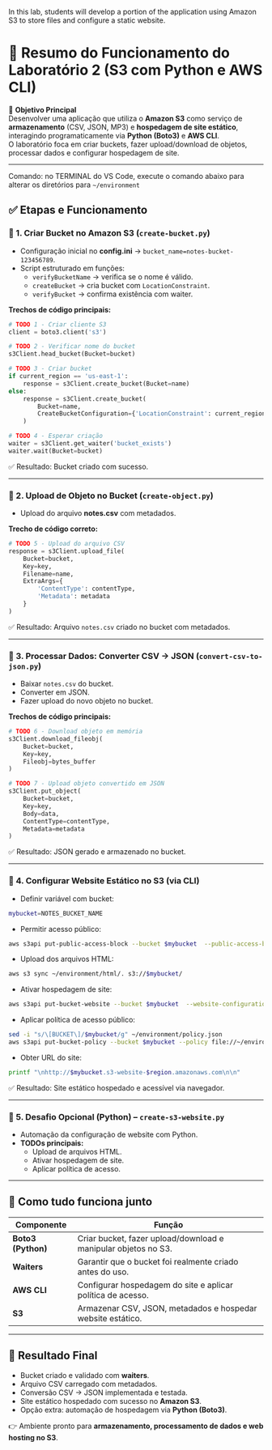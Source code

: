 In this lab, students will develop a portion of the application using Amazon S3 to store files and configure a static website.

# 🧪 Resumo do Funcionamento do Laboratório 2 (S3 com Python e AWS CLI)

🎯 **Objetivo Principal**  
Desenvolver uma aplicação que utiliza o **Amazon S3** como serviço de **armazenamento** (CSV, JSON, MP3) e **hospedagem de site estático**, interagindo programaticamente via **Python (Boto3)** e **AWS CLI**.  
O laboratório foca em criar buckets, fazer upload/download de objetos, processar dados e configurar hospedagem de site.

---

Comando: no TERMINAL do VS Code, execute o comando abaixo para alterar os diretórios para `~/environment`

## ✅ Etapas e Funcionamento

### 🔹 1. Criar Bucket no Amazon S3 (`create-bucket.py`)
- Configuração inicial no **config.ini** → `bucket_name=notes-bucket-123456789`.  
- Script estruturado em funções:  
  - `verifyBucketName` → verifica se o nome é válido.  
  - `createBucket` → cria bucket com `LocationConstraint`.  
  - `verifyBucket` → confirma existência com waiter.  

**Trechos de código principais:**  
```python
# TODO 1 - Criar cliente S3
client = boto3.client('s3')

# TODO 2 - Verificar nome do bucket
s3Client.head_bucket(Bucket=bucket)

# TODO 3 - Criar bucket
if current_region == 'us-east-1':
    response = s3Client.create_bucket(Bucket=name)
else:
    response = s3Client.create_bucket(
        Bucket=name,
        CreateBucketConfiguration={'LocationConstraint': current_region}
    )

# TODO 4 - Esperar criação
waiter = s3Client.get_waiter('bucket_exists')
waiter.wait(Bucket=bucket)
```

✅ Resultado: Bucket criado com sucesso.

---

### 🔹 2. Upload de Objeto no Bucket (`create-object.py`)
- Upload do arquivo **notes.csv** com metadados.  

**Trecho de código correto:**  
```python
# TODO 5 - Upload do arquivo CSV
response = s3Client.upload_file(
    Bucket=bucket, 
    Key=key,
    Filename=name,
    ExtraArgs={
        'ContentType': contentType,
        'Metadata': metadata
    }
)
```

✅ Resultado: Arquivo `notes.csv` criado no bucket com metadados.

---

### 🔹 3. Processar Dados: Converter CSV → JSON (`convert-csv-to-json.py`)
- Baixar `notes.csv` do bucket.  
- Converter em JSON.  
- Fazer upload do novo objeto no bucket.  

**Trechos de código principais:**  
```python
# TODO 6 - Download objeto em memória
s3Client.download_fileobj(
    Bucket=bucket, 
    Key=key, 
    Fileobj=bytes_buffer
)

# TODO 7 - Upload objeto convertido em JSON
s3Client.put_object(
    Bucket=bucket, 
    Key=key,
    Body=data,
    ContentType=contentType,
    Metadata=metadata
)
```

✅ Resultado: JSON gerado e armazenado no bucket.

---

### 🔹 4. Configurar Website Estático no S3 (via CLI)
- Definir variável com bucket:  
```bash
mybucket=NOTES_BUCKET_NAME
```

- Permitir acesso público:  
```bash
aws s3api put-public-access-block --bucket $mybucket  --public-access-block-configuration "BlockPublicPolicy=false,RestrictPublicBuckets=false"
```

- Upload dos arquivos HTML:  
```bash
aws s3 sync ~/environment/html/. s3://$mybucket/
```

- Ativar hospedagem de site:  
```bash
aws s3api put-bucket-website --bucket $mybucket  --website-configuration file://~/environment/website.json
```

- Aplicar política de acesso público:  
```bash
sed -i "s/\[BUCKET\]/$mybucket/g" ~/environment/policy.json
aws s3api put-bucket-policy --bucket $mybucket --policy file://~/environment/policy.json
```

- Obter URL do site:  
```bash
printf "\nhttp://$mybucket.s3-website-$region.amazonaws.com\n\n"
```

✅ Resultado: Site estático hospedado e acessível via navegador.

---

### 🔹 5. Desafio Opcional (Python) – `create-s3-website.py`
- Automação da configuração de website com Python.  
- **TODOs principais:**  
  - Upload de arquivos HTML.  
  - Ativar hospedagem de site.  
  - Aplicar política de acesso.  

---

## 🧠 Como tudo funciona junto

| Componente         | Função                                                                 |
|--------------------|------------------------------------------------------------------------|
| **Boto3 (Python)** | Criar bucket, fazer upload/download e manipular objetos no S3.         |
| **Waiters**        | Garantir que o bucket foi realmente criado antes do uso.               |
| **AWS CLI**        | Configurar hospedagem do site e aplicar política de acesso.            |
| **S3**             | Armazenar CSV, JSON, metadados e hospedar website estático.            |

---

## 🚀 Resultado Final
- Bucket criado e validado com **waiters**.  
- Arquivo CSV carregado com metadados.  
- Conversão CSV → JSON implementada e testada.  
- Site estático hospedado com sucesso no **Amazon S3**.  
- Opção extra: automação de hospedagem via **Python (Boto3)**.  

👉 Ambiente pronto para **armazenamento, processamento de dados e web hosting no S3**.

